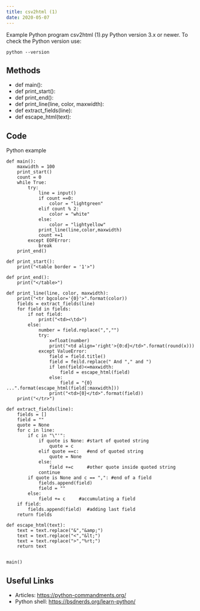 ```yaml
---
title: csv2html (1)
date: 2020-05-07
---
```

Example Python program csv2html (1).py
Python version 3.x or newer.
To check the Python version use:

    python --version


## Methods

* def main():
* def print_start():
* def print_end():
* def print_line(line, color, maxwidth):
* def extract_fields(line):
* def escape_html(text):

## Code

Python example

    def main():
        maxwidth = 100
        print_start()
        count = 0
        while True:
            try:
                line = input()
                if count ==0:
                    color = "lightgreen"
                elif count % 2:
                    color = "white"
                else:
                    color = "lightyellow"
                print_line(line,color,maxwidth)
                count +=1
            except EOFError:
                break
        print_end()
        
    def print_start():
        print("<table border = '1'>")
        
    def print_end():
        print("</table>")
    
    def print_line(line, color, maxwidth):
        print("<tr bgcolor='{0}'>".format(color))
        fields = extract_fields(line)
        for field in fields:
            if not field:
                print("<td><\td>")
            else:
                number = field.replace(",","")
                try:
                    x=float(number)
                    print("<td align='right'>{0:d}</td>".format(round(x)))
                except ValueError:
                    field = field.title()
                    field = feild.replace(" And "," and ")
                    if len(field)<=maxwidth:
                        field = escape_html(field)
                    else:
                        field = "{0} ...".format(escape_html(field[:maxwidth]))
                    print("<td>{0}</td>".format(field))
        print("</tr>")
        
    def extract_fields(line):
        fields = []
        field = ""
        quote = None
        for c in line:
            if c in "\"'":
                if quote is None: #start of quoted string 
                    quote = c
                elif quote ==c:   #end of quoted string
                    quote = None
                else:
                    field +=c     #other quote inside quoted string
                continue
            if quote is None and c == ",": #end of a field 
                fields.append(field)
                field = ""
            else:
                field += c     #accumulating a field
        if field:
            fields.append(field)  #adding last field
        return fields
    
    def escape_html(text):
        text = text.replace("&","&amp;")
        text = text.replace("<","&lt;")
        text = text.replace(">","%rt;")
        return text
    
    
    main()    

## Useful Links

- Articles: https://python-commandments.org/
- Python shell: https://bsdnerds.org/learn-python/
